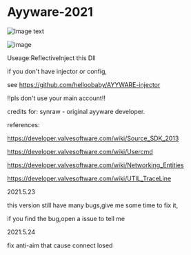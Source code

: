 # Ayyware-2021

![Image text](https://github.com/helloobaby/AYYWARE-CSGO-2021/blob/master/ESP.png)

![image](https://github.com/helloobaby/AYYWARE-CSGO-2021/blob/master/spinbot.gif)


Useage:ReflectiveInject this Dll

if you don't have injector or config, 

see https://github.com/helloobaby/AYYWARE-injector

!!pls don't use your main account!!

credits for: synraw - original ayyware developer.


references:

https://developer.valvesoftware.com/wiki/Source_SDK_2013

https://developer.valvesoftware.com/wiki/Usercmd

https://developer.valvesoftware.com/wiki/Networking_Entities

https://developer.valvesoftware.com/wiki/UTIL_TraceLine



2021.5.23

this version still have many bugs,give me some time to fix it,

if you find the bug,open a issue to tell me

2021.5.24

fix anti-aim that cause connect losed
